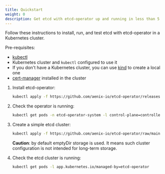 ```yaml
---
title: Quickstart
weight: 0
description: Get etcd with etcd-operator up and running in less than 5 minutes!
---
```


Follow these instructions to install, run, and test etcd with etcd-operator in a Kubernetes cluster.

Pre-requisites:
- [kubectl](https://kubernetes.io/docs/tasks/tools/install-kubectl/)
- Kubernetes cluster and `kubectl` configured to use it
- If you don't have a Kubernetes cluster, you can use [kind](https://kind.sigs.k8s.io/docs/user/quick-start/) to create a local one
- [cert-manager](https://cert-manager.io/docs/installation/) installed in the cluster

1. Install etcd-operator:
    ```bash
    kubectl apply -f https://github.com/aenix-io/etcd-operator/releases/download/latest/etcd-operator.yaml
    ```
2. Check the operator is running:
    ```bash
    kubectl get pods -n etcd-operator-system -l control-plane=controller-manager
    ```
3. Create a simple etcd cluster:
    ```bash
    kubectl apply -f https://github.com/aenix-io/etcd-operator/raw/main/examples/manifests/etcdcluster-simple.yaml
    ```
   **Caution**: by default emptyDir storage is used. It means such cluster configuration is not intended for long-term storage.

4. Check the etcd cluster is running:
    ```bash
    kubectl get pods -l app.kubernetes.io/managed-by=etcd-operator
    ```
